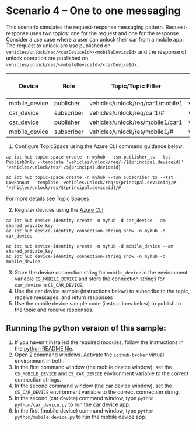 # Scenario 4 – One to one messaging 

This scenario simulates the request-response messaging pattern. Request-response uses two topics: one for the request and one for the response. Consider a use case where a user can unlock their car from a mobile app. The request to unlock are use published on `vehicles/unlock/req/<carDeviceId>/<mobileDeviceId>` and the response of unlock operation are published on `vehicles/unlock/res/<mobileDeviceId>/<carDeviceId>`.

| Device | Role| Topic/Topic Filter | Topic Template | Topic Space Type
| -------- | --------------- |---------- |---------- |---------- |
| mobile_device | publisher | vehicles/unlock/req/car1/mobile1  | vehicles/unlock/req/+/${principal.deviceid}  | PublishOnly|
| car_device | subscriber | vehicles/unlock/req/car1/# | vehicles/unlock/req/${principal.deviceid}/# | LowFanout|
| car_device | publisher | vehicles/unlock/res/mobile1/car1 | vehicles/unlock/res/+/${principal.deviceid} | PublishOnly|
| mobile_device | subscriber | vehicles/unlock/res/mobile1/#  | vehicles/unlock/res/${principal.deviceid}/#  | LowFanout |

1. Configure TopicSpace using the Azure CLI command guidance below:

 ```azurecli
az iot hub topic-space create -n myhub --tsn publisher_ts --tst PublishOnly --template 'vehicles/unlock/req/+/${principal.deviceid}' 'vehicles/unlock/res/+/${principal.deviceid}'

az iot hub topic-space create -n myhub --tsn subscriber_ts --tst LowFanout --template 'vehicles/unlock/req/${principal.deviceid}/#' 'vehicles/unlock/res/${principal.deviceid}/#'
```

  For more details see [Topic Spaces](https://github.com/Azure/IoTHubMQTTBrokerPreviewSamples#topic-spaces)

2. Register devices using the [Azure CLI](https://docs.microsoft.com/cli/azure/iot/hub/device-identity?view=azure-cli-latest#az_iot_hub_device_identity_create)

```azure cli
az iot hub device-identity create -n myhub -d car_device --am shared_private_key
az iot hub device-identity connection-string show -n myhub -d car_device

az iot hub device-identity create -n myhub -d mobile_device --am shared_private_key
az iot hub device-identity connection-string show -n myhub -d mobile_device
```

3. Store the device connection string for `mobile_device` in the environment variable `CS_MOBILE_DEVICE` and store the connection strings for `car_device` in `CS_CAR_DEVICE`.
4. Use the car device sample (instructions below) to subscribe to the topic, receive messages, and return responses
5. Use the mobile device sample code (instructions below) to publish to the topic and receive responses.


## Running the python version of this sample:

1. If you haven't installed the required modules, follow the instructions in the [python README file](../python/README.md).
2. Open 2 command windows.  Activate the `iothub-broker` virtual environment in both.
3. In the first command window (the mobile device window), set the `CS_MOBILE_DEVICE` and `CS_CAR_DEVICE`  environment variable to the correct connection strings.
3. In the second command window (the car device window), set the `CS_CAR_DEVICE` environment variable to the correct connection string.
4. In the second (car device) command window, type `python python/car_device.py` to run the car device app.
5. In the first (mobile device) command window, type `python python/mobile_device.py` to run the mobile device app.

